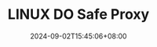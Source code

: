 ---
title: "LINUX DO Safe Proxy"
date: 2024-09-02T15:45:06+08:00
draft: false

link: "https://vpn.linuxdo.pro/#/dashboard"
categories: ["我的收藏"]
description: LINUX DO Safe Proxy


rating: 4.5
---